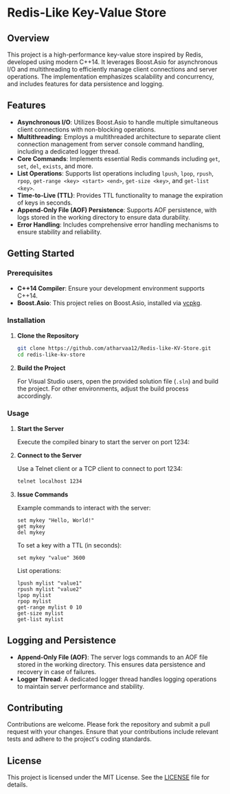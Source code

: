 # Redis-Like Key-Value Store

## Overview

This project is a high-performance key-value store inspired by Redis, developed using modern C++14. It leverages Boost.Asio for asynchronous I/O and multithreading to efficiently manage client connections and server operations. The implementation emphasizes scalability and concurrency, and includes features for data persistence and logging.

## Features

- **Asynchronous I/O**: Utilizes Boost.Asio to handle multiple simultaneous client connections with non-blocking operations.
- **Multithreading**: Employs a multithreaded architecture to separate client connection management from server console command handling, including a dedicated logger thread.
- **Core Commands**: Implements essential Redis commands including `get`, `set`, `del`, `exists`, and more.
- **List Operations**: Supports list operations including `lpush`, `lpop`, `rpush`, `rpop`, `get-range <key> <start> <end>`, `get-size <key>`, and `get-list <key>`.
- **Time-to-Live (TTL)**: Provides TTL functionality to manage the expiration of keys in seconds.
- **Append-Only File (AOF) Persistence**: Supports AOF persistence, with logs stored in the working directory to ensure data durability.
- **Error Handling**: Includes comprehensive error handling mechanisms to ensure stability and reliability.

## Getting Started

### Prerequisites

- **C++14 Compiler**: Ensure your development environment supports C++14.
- **Boost.Asio**: This project relies on Boost.Asio, installed via [vcpkg](https://github.com/microsoft/vcpkg).

### Installation

1. **Clone the Repository**

   ```bash
   git clone https://github.com/atharvaa12/Redis-like-KV-Store.git
   cd redis-like-kv-store
   ```

2. **Build the Project**

   For Visual Studio users, open the provided solution file (`.sln`) and build the project. For other environments, adjust the build process accordingly.

### Usage

1. **Start the Server**

   Execute the compiled binary to start the server on port 1234:


2. **Connect to the Server**

   Use a Telnet client or a TCP client to connect to port 1234:

   ```bash
   telnet localhost 1234
   ```

3. **Issue Commands**

   Example commands to interact with the server:

   ```text
   set mykey "Hello, World!"
   get mykey
   del mykey
   ```

   To set a key with a TTL (in seconds):

   ```text
   set mykey "value" 3600
   ```

   List operations:

   ```text
   lpush mylist "value1"
   rpush mylist "value2"
   lpop mylist
   rpop mylist
   get-range mylist 0 10
   get-size mylist
   get-list mylist
   ```

## Logging and Persistence

- **Append-Only File (AOF)**: The server logs commands to an AOF file stored in the working directory. This ensures data persistence and recovery in case of failures.
- **Logger Thread**: A dedicated logger thread handles logging operations to maintain server performance and stability.

## Contributing

Contributions are welcome. Please fork the repository and submit a pull request with your changes. Ensure that your contributions include relevant tests and adhere to the project's coding standards.

## License

This project is licensed under the MIT License. See the [LICENSE](LICENSE) file for details.



